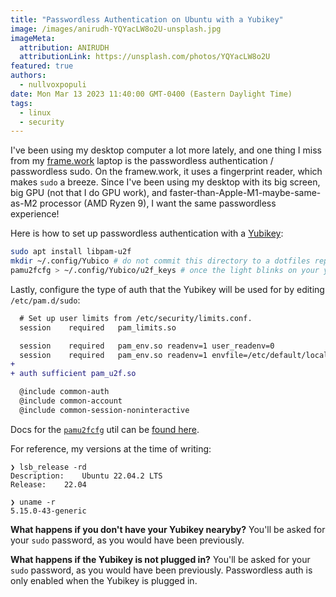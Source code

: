 ```yaml
---
title: "Passwordless Authentication on Ubuntu with a Yubikey"
image: /images/anirudh-YQYacLW8o2U-unsplash.jpg
imageMeta:
  attribution: ANIRUDH 
  attributionLink: https://unsplash.com/photos/YQYacLW8o2U 
featured: true
authors:
  - nullvoxpopuli
date: Mon Mar 13 2023 11:40:00 GMT-0400 (Eastern Daylight Time)
tags:
  - linux
  - security
---
```



I've been using my desktop computer a lot more lately, and one thing I miss from my [frame.work](https://frame.work/) laptop is the passwordless authentication / passwordless sudo.
On the framew.work, it uses a fingerprint reader, which makes `sudo` a breeze. Since I've been using my desktop with its big screen, big GPU (not that I do GPU work), and faster-than-Apple-M1-maybe-same-as-M2 processor (AMD Ryzen 9), I want the same passwordless experience!

Here is how to set up passwordless authentication with a [Yubikey](https://www.yubico.com/products/yubikey-5-overview/):

```bash
sudo apt install libpam-u2f
mkdir ~/.config/Yubico # do not commit this directory to a dotfiles repo or anything like that
pamu2fcfg > ~/.config/Yubico/u2f_keys # once the light blinks on your yubikey, press the button
```

Lastly, configure the type of auth that the Yubikey will be used for by editing `/etc/pam.d/sudo`:
```diff
  # Set up user limits from /etc/security/limits.conf.
  session    required   pam_limits.so

  session    required   pam_env.so readenv=1 user_readenv=0
  session    required   pam_env.so readenv=1 envfile=/etc/default/locale user_readenv=0
+
+ auth sufficient pam_u2f.so

  @include common-auth
  @include common-account
  @include common-session-noninteractive
```

Docs for the [`pamu2fcfg`](https://packages.ubuntu.com/jammy/pamu2fcfg) util can be [found here](https://developers.yubico.com/pam-u2f/Manuals/pamu2fcfg.1.html).

For reference, my versions at the time of writing:
```
❯ lsb_release -rd
Description:	Ubuntu 22.04.2 LTS
Release:	22.04

❯ uname -r
5.15.0-43-generic
```


**What happens if you don't have your Yubikey nearyby?**
You'll be asked for your `sudo` password, as you would have been previously.


**What happens if the Yubikey is not plugged in?**
You'll be asked for your `sudo` password, as you would have been previously. 
Passwordless auth is only enabled when the Yubikey is plugged in.

